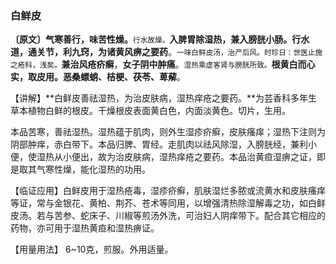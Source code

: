 ### 白鲜皮

**〔原文〕气寒善行，味苦性燥。**<small>行水故燥。</small>**入脾胃除湿热，兼入膀胱小肠。行水道，通关节，利九窍，为诸黄风痹之要药**。<small>一味白鲜皮汤，治产后风。时珍日：世医止施之疮科，浅矣。</small>**兼治风疮疥癣**，**女子阴中肿痛**。<small>湿热乘虚客肾与膀胱所致。</small>**根黄白而心实，取皮用。恶桑螵蛸、桔梗、茯苓、萆薢**。

【讲解】**白鲜皮善祛湿热，为治皮肤病，湿热痒疮之要药。**为芸香科多年生草本植物白鲜的根皮。干燥根皮表面黄白色，内面淡黄色。切片，生用。 

本品苦寒，善祛湿热。湿热蕴于肌肉，则外生湿疹疥癣，皮肤瘙痒；湿热下注则为阴部肿痒，赤白带下。本品归脾、胃经。走肌肉以祛风除湿，入膀胱经，兼利小便，使湿热从小便出，故为治皮肤病，湿热痒疮之要药。本品治黄疸湿痹之证，即是取其气寒性燥，能化湿热的功用。

【临证应用】白鲜皮用于湿热疮毒，湿疹疥癣，肌肤湿烂多脓或流黄水和皮肤瘙痒等证，常与金银花、黄柏、荆芥、苍术等同用，以增强清热除湿解毒之功，如白鲜皮汤。若与苦参、蛇床子、川椒等煎汤外洗，可治妇人阴痒带下。配合其它相应的药物，亦可用于湿热黄疸和湿热痹证。

【用量用法】   6~10克，煎服。外用适量。	
